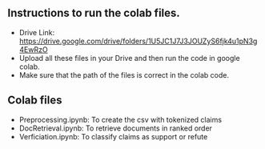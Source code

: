 ## Instructions to run the colab files.

- Drive Link: https://drive.google.com/drive/folders/1U5JC1J7J3JOUZyS6fjk4u1pN3g4EwRzO
- Upload all these files in your Drive and then run the code in google colab.
- Make sure that the path of the files is correct in the colab code.

## Colab files

- Preprocessing.ipynb: To create the csv with tokenized claims
- DocRetrieval.ipynb: To retrieve documents in ranked order
- Verficiation.ipynb: To classify claims as support or refute 
